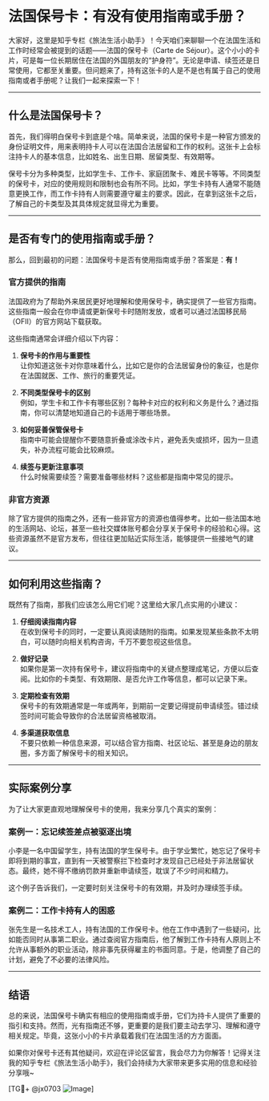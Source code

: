 # 法国保号卡：有没有使用指南或手册？

大家好，这里是知乎专栏《旅法生活小助手》！今天咱们来聊聊一个在法国生活和工作时经常会被提到的话题——法国的保号卡（Carte de Séjour）。这个小小的卡片，可是每一位长期居住在法国的外国朋友的“护身符”。无论是申请、续签还是日常使用，它都至关重要。但问题来了，持有这张卡的人是不是也有属于自己的使用指南或者手册呢？让我们一起来探索一下！

---

## 什么是法国保号卡？

首先，我们得明白保号卡到底是个啥。简单来说，法国的保号卡是一种官方颁发的身份证明文件，用来表明持卡人可以在法国合法居留和工作的权利。这张卡上会标注持卡人的基本信息，比如姓名、出生日期、居留类型、有效期等。

保号卡分为多种类型，比如学生卡、工作卡、家庭团聚卡、难民卡等等。不同类型的保号卡，对应的使用规则和限制也会有所不同。比如，学生卡持有人通常不能随意更换工作，而工作卡持有人则需要遵守雇主的要求。因此，在拿到这张卡之后，了解自己的卡类型及其具体规定就显得尤为重要。

---

## 是否有专门的使用指南或手册？

那么，回到最初的问题：法国保号卡是否有使用指南或手册？答案是：**有！**

### 官方提供的指南

法国政府为了帮助外来居民更好地理解和使用保号卡，确实提供了一些官方指南。这些指南一般会在你申请或更新保号卡时随附发放，或者可以通过法国移民局（OFII）的官方网站下载获取。

这些指南通常会详细介绍以下内容：

1. **保号卡的作用与重要性**  
   让你知道这张卡对你意味着什么，比如它是你的合法居留身份的象征，也是你在法国就医、工作、旅行的重要凭证。

2. **不同类型保号卡的区别**  
   例如，学生卡和工作卡有哪些区别？每种卡对应的权利和义务是什么？通过指南，你可以清楚地知道自己的卡适用于哪些场景。

3. **如何妥善保管保号卡**  
   指南中可能会提醒你不要随意折叠或涂改卡片，避免丢失或损坏，因为一旦遗失，补办流程可能会比较麻烦。

4. **续签与更新注意事项**  
   什么时候需要续签？需要准备哪些材料？这些都是指南中常见的提示。

### 非官方资源

除了官方提供的指南之外，还有一些非官方的资源也值得参考。比如一些法国本地的生活网站、论坛，甚至一些社交媒体账号都会分享关于保号卡的经验和心得。这些资源虽然不是官方发布，但往往更加贴近实际生活，能够提供一些接地气的建议。

---

## 如何利用这些指南？

既然有了指南，那我们应该怎么用它们呢？这里给大家几点实用的小建议：

1. **仔细阅读指南内容**  
   在收到保号卡的同时，一定要认真阅读随附的指南。如果发现某些条款不太明白，可以随时向相关机构咨询，千万不要忽视这些信息。

2. **做好记录**  
   如果你是第一次持有保号卡，建议将指南中的关键点整理成笔记，方便以后查阅。比如你的卡类型、有效期限、是否允许工作等信息，都可以记录下来。

3. **定期检查有效期**  
   保号卡的有效期通常是一年或两年，到期前一定要记得提前申请续签。错过续签时间可能会导致你的合法居留资格被取消。

4. **多渠道获取信息**  
   不要只依赖一种信息来源，可以结合官方指南、社区论坛、甚至是身边的朋友圈，多方面了解保号卡的相关知识。

---

## 实际案例分享

为了让大家更直观地理解保号卡的使用，我来分享几个真实的案例：

### 案例一：忘记续签差点被驱逐出境

小李是一名中国留学生，持有法国的学生保号卡。由于学业繁忙，她忘记了保号卡即将到期的事宜，直到有一天被警察拦下检查时才发现自己已经处于非法居留状态。最终，她不得不缴纳罚款并重新申请续签，耽误了不少时间和精力。

这个例子告诉我们，一定要时刻关注保号卡的有效期，并及时办理续签手续。

### 案例二：工作卡持有人的困惑

张先生是一名技术工人，持有法国的工作保号卡。他在工作中遇到了一些疑问，比如能否同时从事第二职业。通过查阅官方指南后，他了解到工作卡持有人原则上不允许从事额外的职业活动，除非事先获得雇主的书面同意。于是，他调整了自己的计划，避免了不必要的法律风险。

---

## 结语

总的来说，法国保号卡确实有相应的使用指南或手册，它们为持卡人提供了重要的指引和支持。然而，光有指南还不够，更重要的是我们要主动去学习、理解和遵守相关规定。毕竟，这张小小的卡片承载着我们在法国生活的方方面面。

如果你对保号卡还有其他疑问，欢迎在评论区留言，我会尽力为你解答！记得关注我的知乎专栏《旅法生活小助手》，我们会持续为大家带来更多实用的信息和经验分享哦~

[TG💪+ @jx0703 ![Image](https://github.com/user-attachments/assets/dbca1d08-cadb-493c-b0ec-ad6f7a83f270)]